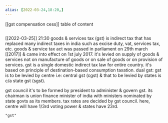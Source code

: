 ```yaml
---
alias: [2022-03-24,18:20,]
---
```

[[gst compensation cess]]
table of content
```toc
```

[[2022-03-25]] 21:30
goods & services tax (gst) is indirect tax that has replaced many indirect taxes in india such as excise duty, vat, services tax, etc. 
goods & service tax act was passed in parliament on 29th march [[2017]] & came into effect on 1st july 2017.
it's levied on supply of goods & services not on manufacture of goods or on sale of goods or on provision of services.
gst is a single domestic indirect tax law for entire country.
it's based on principle of destination-based consumption taxation.
dual gst: gst is to be levied by centre i.e: central gst (cgst) & that to be levied by states is c/a state gst (sgst).

gst council
it's to be formed by president to administer & govern gst.
	its chairman is union finance minister of india with ministers nominated by state govts as its members.
tax rates are decided by gst council.
	here, centre will have 1/3rd voting power & states have 23rd.
```query
"gst"
```
